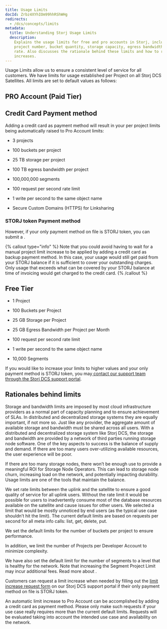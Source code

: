 ```yaml
---
title: Usage Limits
docId: Zrbz4XYhIOm99hhRShWHg
redirects:
  - /dcs/concepts/limits
metadata:
  title: Understanding Storj Usage Limits
  description:
    Explains the usage limits for free and pro accounts in Storj, including
    project number, bucket quantity, storage capacity, egress bandwidth, and request
    rate. Also discusses the rationale behind these limits and how to request limit
    increases.
---
```


Usage Limits allow us to ensure a consistent level of service for all customers. We have limits for usage established per Project on all Storj DCS Satellites. All limits are set to default values as follows:

## PRO Account (Paid Tier)

## Credit Card Payment method

Adding a credit card as payment method will result in your per project limits being automatically raised to Pro Account limits:

- 3 projects

- 100 buckets per project

- 25 TB storage per project

- 100 TB egress bandwidth per project

- 100,000,000 segments

- 100 request per second rate limit

- 1 write per second to the same object name

- Secure Custom Domains (HTTPS) for Linksharing

### STORJ token Payment method

However, if your only payment method on file is STORJ token, you can submit a [](docId:A4kUGYhfgGbVhlQ2ZHXVS).

{% callout type="info"  %}
Note that you could avoid having to wait for a manual project limit increase to be applied by adding a credit card as backup payment method. In this case, your usage would still get paid from your STORJ balance if it is sufficient to cover your outstanding charges. Only usage that exceeds what can be covered by your STORJ balance at time of invoicing would get charged to the credit card.
{% /callout %}

## Free Tier

- 1 Project

- 100 Buckets per Project

- 25 GB Storage per Project

- 25 GB Egress Bandwidth per Project per Month

- 100 request per second rate limit

- 1 write per second to the same object name

- 10,000 Segments

If you would like to increase your limits to higher values and your only payment method is STORJ token, you may[ contact our support team through the Storj DCS support portal](https://supportdcs.storj.io/hc/en-us/requests/new?ticket_form_id=360000683212).​

## Rationales behind limits

Storage and bandwidth limits are imposed by most cloud infrastructure providers as a normal part of capacity planning and to ensure achievement of SLAs. In distributed and decentralized storage systems they are equally important, if not more so. Just like any provider, the aggregate amount of available storage and bandwidth must be shared across all users. With a distributed and decentralized storage system like Storj DCS, the storage and bandwidth are provided by a network of third parties running storage node software. One of the key aspects to success is the balance of supply and demand. If there are too many users over-utilizing available resources, the user experience will be poor.

If there are too many storage nodes, there won’t be enough use to provide a meaningful ROI for Storage Node Operators. This can lead to storage node churn, increasing load on the network, and potentially impacting durability. Usage limits are one of the tools that maintain the balance.

We set rate limits between the uplink and the satellite to ensure a good quality of service for all uplink users. Without the rate limit it would be possible for users to inadvertently consume most of the database resources available on the satellite and cause issues for other users. We selected a limit that would be mostly unnoticed by end users (as the typical use case shouldn’t hit the limit). The current default limits are based on requests per second for all meta info calls: list, get, delete, put.

We set the default limits for the number of buckets per project to ensure performance.&#x20;

In addition, we limit the number of Projects per Developer Account to minimize complexity.&#x20;

We have also set the default limit for the number of segments to a level that is healthy for the network. Note that increasing the Segment Project Limit may incur additional fees. Read more about [](docId:A4kUGYhfgGbVhlQ2ZHXVS).

Customers can request a limit increase when needed by filling out the [limit increase request form](https://supportdcs.storj.io/hc/en-us/requests/new?ticket_form_id=360000683212) on our Storj DCS support portal if their only payment method on file is STORJ token.

An automatic limit increase to Pro Account can be accomplished by adding a credit card as payment method. Please only make such requests if your use case really requires more than the current default limits. Requests will be evaluated taking into account the intended use case and availability on the network.
